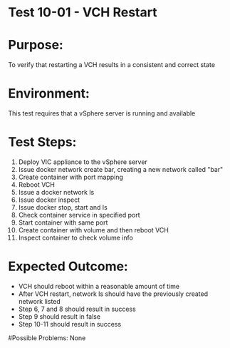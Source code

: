 Test 10-01 - VCH Restart
=======

# Purpose:
To verify that restarting a VCH results in a consistent and correct state

# Environment:
This test requires that a vSphere server is running and available

# Test Steps:
1. Deploy VIC appliance to the vSphere server
2. Issue docker network create bar, creating a new network called "bar"
3. Create container with port mapping
4. Reboot VCH
5. Issue a docker network ls
6. Issue docker inspect
7. Issue docker stop, start and ls
8. Check container service in specified port
9. Start container with same port
10. Create container with volume and then reboot VCH
11. Inspect container to check volume info

# Expected Outcome:
* VCH should reboot within a reasonable amount of time
* After VCH restart, network ls should have the previously created network listed
* Step 6, 7 and 8 should result in success
* Step 9 should result in false
* Step 10-11 should result in success

#Possible Problems:
None
